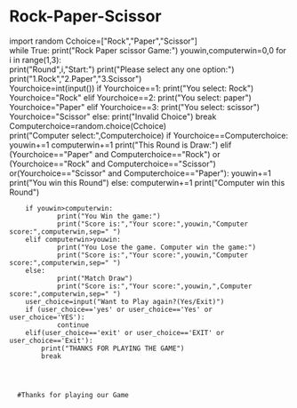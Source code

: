 # Rock-Paper-Scissor
import random
Cchoice=["Rock","Paper","Scissor"]              
while True:
        print("Rock Paper scissor Game:")
        youwin,computerwin=0,0
        for i in range(1,3):                    
                print("Round",i,"Start:")
                print("Please select any one option:")
                print("1.Rock","2.Paper","3.Scissor")  
                Yourchoice=int(input())
                if Yourchoice==1:
                        print("You select: Rock")
                        Yourchoice="Rock"
                elif Yourchoice==2:
                        print("You select: paper")
                        Yourchoice="Paper"
                elif Yourchoice==3:
                        print("You select: scissor")
                        Yourchoice="Scissor"
                else:
                        print("Invalid Choice")
                        break
                Computerchoice=random.choice(Cchoice)  
                print("Computer select:",Computerchoice)
                if Yourchoice==Computerchoice:    
                        youwin+=1
                        computerwin+=1
                        print("This Round is Draw:")
                elif (Yourchoice=="Paper" and Computerchoice=="Rock") or (Yourchoice=="Rock" and Computerchoice=="Scissor") or(Yourchoice=="Scissor" and Computerchoice=="Paper"):
                        youwin+=1
                        print("You win this Round")
                else:
                        computerwin+=1
                        print("Computer win this Round")

        if youwin>computerwin:
                print("You Win the game:")
                print("Score is:","Your score:",youwin,"Computer score:",computerwin,sep=" ")
        elif computerwin>youwin:
                print("You Lose the game. Computer win the game:")
                print("Score is:","Your score:",youwin,"Computer score:",computerwin,sep=" ")
        else:
                print("Match Draw")
                print("Score is:","Your score:",youwin,",Computer score:",computerwin,sep=" ")
        user_choice=input("Want to Play again?(Yes/Exit)")
        if (user_choice=='yes' or user_choice=='Yes' or user_choice='YES'):
                continue             
        elif(user_choice=='exit' or user_choice=='EXIT' or user_choice=='Exit'):
            print("THANKS FOR PLAYING THE GAME")
            break
            
            
            
            
      #Thanks for playing our Game
